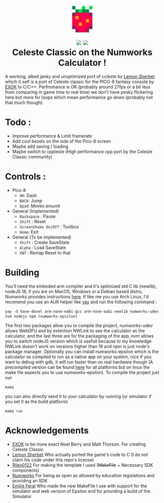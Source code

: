 <h1 align="center">
    <br>
    <img src="repoIcon.png" alt="App Logo" height="100"/>
    <br>
    <img src="https://img.shields.io/github/license/BenchatonDev/Celeste-Numworks"/>
    <img src="https://img.shields.io/github/downloads/BenchatonDev/Celeste-Numworks/latest/total"/>
    <br>
    Celeste Classic on the Numworks Calculator !
</h1>

A working, albeit janky and unoptimized port of ccleste by [Lemon Sherbet](https://github.com/lemon-sherbet/) which it self is a port of Celeste classic for the PICO-8 fantasy console by [EXOK](https://github.com/EXOK) to C/C++. Perfromance is OK (probably around 27fps or a bit less from comparing in game time to real time) we don't have pesky flickering here but more for loops which mean performance go down (probably not that much though).

# Todo :
- Improve performance & Limit framerate
- Add cool bezels on the side of the Pico-8 screen
- Maybe add saving / loading
- Maybe switch to cppleste (High performance cpp port by the Celeste Classic community)

# Controls :
- Pico-8
  - `OK`: Dash
  - `BACK`: Jump
  - `Dpad`: Moves around
- General (Implemented)
  - `Backspace` : Pause
  - `Shift` : Reset
  - `ScreenShake On/Off` : Toolbox
  - `Home`: Exit
- General (To be implemented)
  - `Shift` : Create SaveState
  - `Alpha` : Load SaveState
  - `XNT` : Remap Reset to that

# Building
You'll need the embeded arm compiler and it's optimized std C lib (newlib), nodeJS 16, if you are on MacOS, Windows or a Debian based distro, Numworks provides instructions [here](https://www.numworks.com/engineering/software/build/). If like me you use Arch Linux, I'd recomend you use an AUR helper like [yay](https://github.com/Jguer/yay) and run the following command :
```
yay -S base-devel arm-none-eabi-gcc arm-none-eabi-newlib numworks-udev nvm nodejs npm (numworks-epsilon)
```
The first two packages allow you to compile the project, numworks-udev allows WebDFU and by extention NWLink to see the calculator as the calculator, and the last three are for the packaging of the app, nvm allows you to switch nodeJS version which is usefull because to my knowledge NWLink doesn't work on versions higher than 16 and npm is just node's package manager. Optionally you can install numworks-epsilon which is the calculator os compiled to run as a native app on your system, nice if you want to debug with gdb, it will run faster than on real hardware though (A precompiled version can be found [here](https://github.com/emilie-feral/rpn-app/raw/refs/heads/main/epsilon_simulators.zip) for all platforms but on linux the make file expects you to use numworks-epsilon).
To compile the project just run
```
make
```
you can also directly send it to your calculator by running (or simulator if you set it as the build platform)
```
make run
```

# Acknowledgements
- [EXOK](https://github.com/EXOK) to be more exact Noel Berry and Matt Thorson. For creating Celeste Classic
- [Lemon Sherbet](https://github.com/lemon-sherbet/) Who actually ported the game's code to C (I do not claim his code under this repo's license)
- [Riley0122](https://github.com/riley0122/) For making the template I used (~~MakeFile~~ + Necessary SDK components)
- [Numworks](https://github.com/numworks/) For being as open as allowed by education legislations and providing an SDK
- [Emilie Feral](https://github.com/emilie-feral) Who made the new MakeFile I use with support for the simulator and web version of Epsilon and for providing a build of the Simulator
